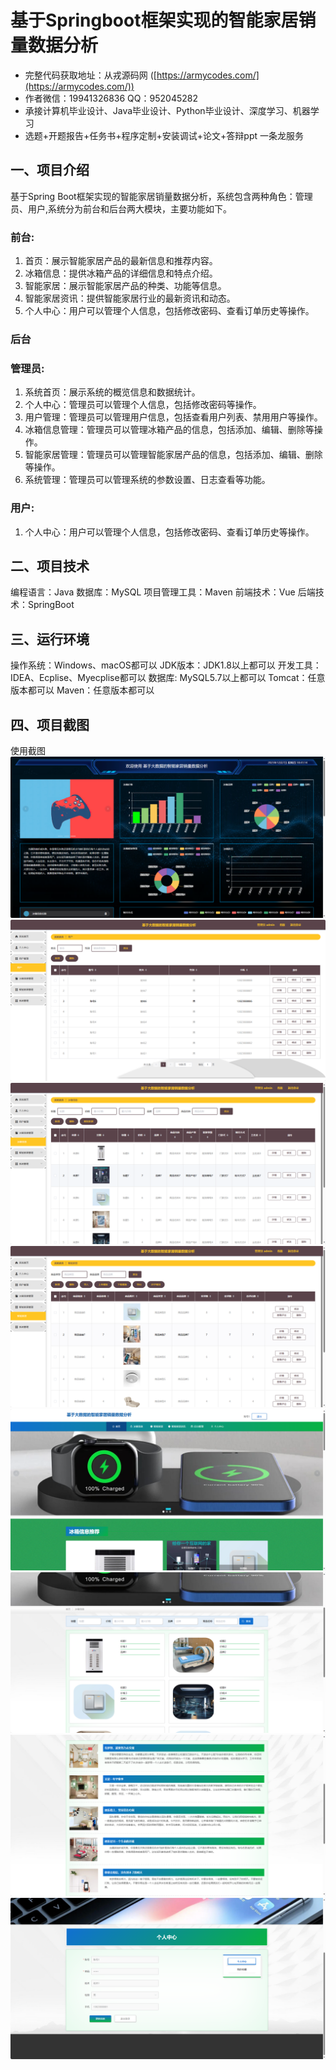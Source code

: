 基于Springboot框架实现的智能家居销量数据分析
=
- 完整代码获取地址：从戎源码网 ([https://armycodes.com/](https://armycodes.com/))
- 作者微信：19941326836  QQ：952045282 
- 承接计算机毕业设计、Java毕业设计、Python毕业设计、深度学习、机器学习
- 选题+开题报告+任务书+程序定制+安装调试+论文+答辩ppt 一条龙服务

一、项目介绍
---
基于Spring Boot框架实现的智能家居销量数据分析，系统包含两种角色：管理员、用户,系统分为前台和后台两大模块，主要功能如下。
### 前台:
1. 首页：展示智能家居产品的最新信息和推荐内容。
2. 冰箱信息：提供冰箱产品的详细信息和特点介绍。
3. 智能家居：展示智能家居产品的种类、功能等信息。
4. 智能家居资讯：提供智能家居行业的最新资讯和动态。
5. 个人中心：用户可以管理个人信息，包括修改密码、查看订单历史等操作。
### 后台
### 管理员:
1. 系统首页：展示系统的概览信息和数据统计。
2. 个人中心：管理员可以管理个人信息，包括修改密码等操作。
3. 用户管理：管理员可以管理用户信息，包括查看用户列表、禁用用户等操作。
4. 冰箱信息管理：管理员可以管理冰箱产品的信息，包括添加、编辑、删除等操作。
5. 智能家居管理：管理员可以管理智能家居产品的信息，包括添加、编辑、删除等操作。
6. 系统管理：管理员可以管理系统的参数设置、日志查看等功能。
  
### 用户:
1. 个人中心：用户可以管理个人信息，包括修改密码、查看订单历史等操作。


二、项目技术
---
编程语言：Java
数据库：MySQL
项目管理工具：Maven
前端技术：Vue
后端技术：SpringBoot

三、运行环境
---
操作系统：Windows、macOS都可以
JDK版本：JDK1.8以上都可以
开发工具：IDEA、Ecplise、Myecplise都可以
数据库: MySQL5.7以上都可以
Tomcat：任意版本都可以
Maven：任意版本都可以

四、项目截图
---
使用截图
![](image/1.png)
![](image/2.png)
![](image/3.png)
![](image/4.png)
![](image/5.png)
![](image/6.png)
![](image/7.png)
![](image/8.png)
